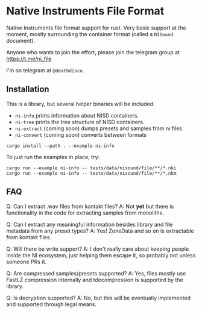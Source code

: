 # Native Instruments File Format

Native Instruments file format support for rust. Very basic support at the moment, mostly surrounding the container format (called a `NISound` document).

Anyone who wants to join the effort, please join the telegram group at https://t.me/ni_file

I'm on telegram at `@deathdisco`.

## Installation

This is a library, but several helper binaries will be included.

- `ni-info` prints information about NISD containers.
- `ni-tree` prints the tree structure of NISD containers.
- `ni-extract` (coming soon) dumps presets and samples from ni files
- `ni-convert` (coming soon) converts between formats

```
cargo install --path . --example ni-info
```

To just run the examples in place, try:
```
cargo run --example ni-info -- tests/data/nisound/file/**/*.nki
cargo run --example ni-info -- tests/data/nisound/file/**/*.nkm
```

## FAQ

Q: Can I extract .wav files from kontakt files?
A: Not **yet** but there is functionality in the code for extracting samples from monoliths.

Q: Can I extract any meaningful information besides library and file metadata from any preset types?
A: Yes! ZoneData and so on is extractable from kontakt files.

Q: Will there be write support?
A: I don't really care about keeping people inside the NI ecosystem, just helping them escape it, so probably not unless someone PRs it.

Q: Are compressed samples/presets supported?
A: Yes, files mostly use FastLZ compression internally and tdecompression is supported by the library.

Q: Is decryption supported?
A: No, but this will be eventually implemented and supported through legal means.
